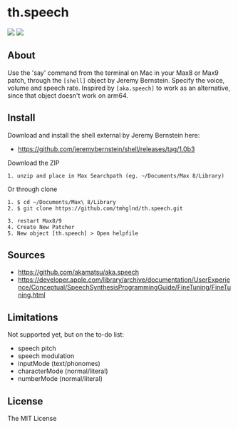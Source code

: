 # th.speech

[![](https://img.shields.io/static/v1?label=Support%20on%20Ko-Fi&message=%E2%9D%A4&logo=Kofi)](https://ko-fi.com/I2I3SV7FX)
[![](https://img.shields.io/static/v1?label=Support%20on%20Patreon&message=%E2%9D%A4&logo=Patreon)](https://www.patreon.com/bePatron?u=9649817)

## About 

Use the 'say' command from the terminal on Mac in your Max8 or Max9 patch, through the `[shell]` object by Jeremy Bernstein. Specify the voice, volume and speech rate. Inspired by `[aka.speech]` to work as an alternative, since that object doesn't work on arm64.

## Install

Download and install the shell external by Jeremy Bernstein here:

- https://github.com/jeremybernstein/shell/releases/tag/1.0b3

Download the ZIP

```
1. unzip and place in Max Searchpath (eg. ~/Documents/Max 8/Library)
```

Or through clone

```
1. $ cd ~/Documents/Max\ 8/Library
2. $ git clone https://github.com/tmhglnd/th.speech.git
```

```
3. restart Max8/9
4. Create New Patcher
5. New object [th.speech] > Open helpfile
```

## Sources

- https://github.com/akamatsu/aka.speech
- https://developer.apple.com/library/archive/documentation/UserExperience/Conceptual/SpeechSynthesisProgrammingGuide/FineTuning/FineTuning.html

## Limitations

Not supported yet, but on the to-do list:

- speech pitch
- speech modulation
- inputMode (text/phonomes)
- characterMode (normal/literal)
- numberMode (normal/literal)

## License

The MIT License

